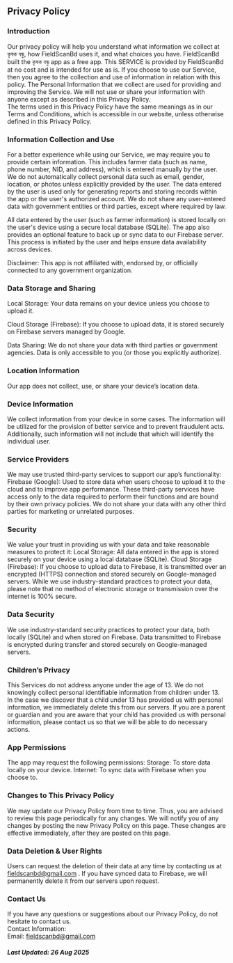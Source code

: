 Privacy Policy  
----------------

### Introduction  
Our privacy policy will help you understand what information we collect at কৃষক বন্ধু, how FieldScanBd uses it, and what choices you have.
FieldScanBd built the কৃষক বন্ধু app as a free app. This SERVICE is provided by FieldScanBd at no cost and is intended for use as is.
If you choose to use our Service, then you agree to the collection and use of information in  relation with this policy. The Personal Information that we collect are used for providing and improving the Service. We will not use or share your information with anyone except as described in this Privacy Policy.  
The terms used in this Privacy Policy have the same meanings as in our Terms and Conditions, which is accessible in our website, unless otherwise  defined in this Privacy Policy.

### Information Collection and Use  
For a better experience while using our Service, we may require you to provide certain information. This includes farmer data (such as name, phone number, NID, and address), which is entered manually by the user.
We do not automatically collect personal data such as email, gender, location, or photos unless explicitly provided by the user.
The data entered by the user is used only for generating reports and storing records within the app or the user's authorized account.
We do not share any user-entered data with government entities or third parties, except where required by law.

All data entered by the user (such as farmer information) is stored locally on the user's device using a secure local database (SQLite).
The app also provides an optional feature to back up or sync data to our Firebase server. This process is initiated by the user and helps ensure data availability across devices.

Disclaimer: This app is not affiliated with, endorsed by, or officially connected to any government organization.

### Data Storage and Sharing
Local Storage: Your data remains on your device unless you choose to upload it.

Cloud Storage (Firebase): If you choose to upload data, it is stored securely on Firebase servers managed by Google.

Data Sharing: We do not share your data with third parties or government agencies. Data is only accessible to you (or those you explicitly authorize).

### Location Information  
Our app does not collect, use, or share your device’s location data.

### Device Information  
We collect information from your device in some cases. The information will be utilized for the provision of better service and to prevent fraudulent acts. Additionally, such information will not include that which will identify the individual user.  

### Service Providers  
We may use trusted third-party services to support our app’s functionality:
Firebase (Google): Used to store data when users choose to upload it to the cloud and to improve app performance.
These third-party services have access only to the data required to perform their functions and are bound by their own privacy policies. 
We do not share your data with any other third parties for marketing or unrelated purposes.

### Security  
We value your trust in providing us with your data and take reasonable measures to protect it:
Local Storage: All data entered in the app is stored securely on your device using a local database (SQLite).
Cloud Storage (Firebase): If you choose to upload data to Firebase, it is transmitted over an encrypted (HTTPS) connection and stored securely on Google-managed servers.
While we use industry-standard practices to protect your data, please note that no method of electronic storage or transmission over the internet is 100% secure.

### Data Security
We use industry-standard security practices to protect your data, both locally (SQLite) and when stored on Firebase. Data transmitted to Firebase is encrypted during transfer and stored securely on Google-managed servers.

### Children’s Privacy  
This Services do not address anyone under the age of 13. We do not knowingly collect personal identifiable information from children under 13. In the case we discover that a child under 13 has provided us with personal information, we immediately delete this from our servers. If you  are  a  parent  or  guardian and you are aware that your child has provided us with personal information, please contact us so that we will be able to do necessary actions.  

### App Permissions
The app may request the following permissions:
Storage: To store data locally on your device.
Internet: To sync data with Firebase when you choose to.

### Changes to This Privacy Policy  
We may update our Privacy Policy from time to time. Thus, you are advised to review this page periodically for any changes. We will notify you of any changes by posting the new Privacy Policy on this page. These changes are effective immediately, after they are posted on this page.  

### Data Deletion & User Rights
Users can request the deletion of their data at any time by contacting us at fieldscanbd@gmail.com
. If you have synced data to Firebase, we will permanently delete it from our servers upon request.

### Contact Us  
If you have any questions or suggestions about our Privacy Policy, do not hesitate to contact us.  
Contact Information:  
Email: fieldscanbd@gmail.com 

##### Last Updated: 26 Aug 2025
